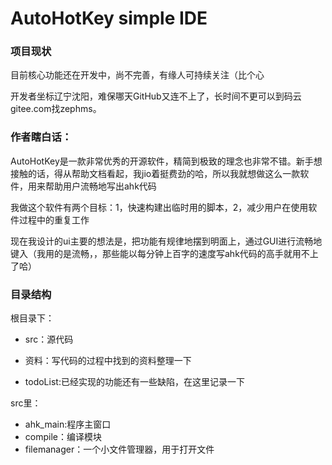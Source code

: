 # AutoHotKey simple IDE

### 项目现状

目前核心功能还在开发中，尚不完善，有缘人可持续关注（比个心

开发者坐标辽宁沈阳，难保哪天GitHub又连不上了，长时间不更可以到码云gitee.com找zephms。



### 作者瞎白话：

AutoHotKey是一款非常优秀的开源软件，精简到极致的理念也非常不错。新手想接触的话，得从帮助文档看起，我jio着挺费劲的哈，所以我就想做这么一款软件，用来帮助用户流畅地写出ahk代码



我做这个软件有两个目标：1，快速构建出临时用的脚本，2，减少用户在使用软件过程中的重复工作



现在我设计的ui主要的想法是，把功能有规律地摆到明面上，通过GUI进行流畅地键入（我用的是流畅，，那些能以每分钟上百字的速度写ahk代码的高手就用不上了哈）

### 目录结构

根目录下：
-   src：源代码

-   资料：写代码的过程中找到的资料整理一下

-   todoList:已经实现的功能还有一些缺陷，在这里记录一下

src里：

-   ahk_main:程序主窗口
-   compile：编译模块
-   filemanager：一个小文件管理器，用于打开文件